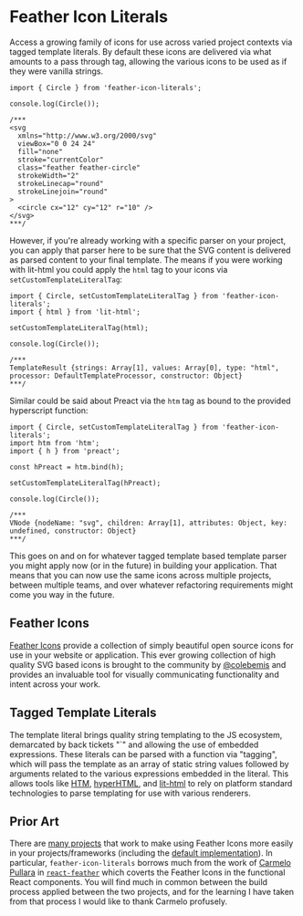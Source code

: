 # Feather Icon Literals

Access a growing family of icons for use across varied project contexts via tagged template literals. By default these icons are delivered via what amounts to a pass through tag, allowing the various icons to be used as if they were vanilla strings.

```
import { Circle } from 'feather-icon-literals';

console.log(Circle());

/***
<svg
  xmlns="http://www.w3.org/2000/svg"
  viewBox="0 0 24 24"
  fill="none"
  stroke="currentColor"
  class="feather feather-circle"
  strokeWidth="2"
  strokeLinecap="round"
  strokeLinejoin="round"
>
  <circle cx="12" cy="12" r="10" />
</svg>
***/
```

However, if you're already working with a specific parser on your project, you can apply that parser here to be sure that the SVG content is delivered as parsed content to your final template. The means if you were working with lit-html you could apply the `html` tag to your icons via `setCustomTemplateLiteralTag`:

```
import { Circle, setCustomTemplateLiteralTag } from 'feather-icon-literals';
import { html } from 'lit-html';

setCustomTemplateLiteralTag(html);

console.log(Circle());

/***
TemplateResult {strings: Array[1], values: Array[0], type: "html", processor: DefaultTemplateProcessor, constructor: Object}
***/
```

Similar could be said about Preact via the `htm` tag as bound to the provided hyperscript function:

```
import { Circle, setCustomTemplateLiteralTag } from 'feather-icon-literals';
import htm from 'htm';
import { h } from 'preact';

const hPreact = htm.bind(h);

setCustomTemplateLiteralTag(hPreact);

console.log(Circle());

/***
VNode {nodeName: "svg", children: Array[1], attributes: Object, key: undefined, constructor: Object}
***/
```

This goes on and on for whatever tagged template based template parser you might apply now (or in the future) in building your application. That means that you can now use the same icons across multiple projects, between multiple teams, and over whatever refactoring requirements might come you way in the future.


## Feather Icons

[Feather Icons](https://feathericons.com/) provide a collection of simply beautiful open source icons for use in your website or application. This ever growing collection of high quality SVG based icons is brought to the community by [@colebemis](https://twitter.com/colebemis) and provides an invaluable tool for visually communicating functionality and intent across your work.

## Tagged Template Literals

The template literal brings quality string templating to the JS ecosystem, demarcated by back tickets "\`" and allowing the use of embedded expressions. These literals can be parsed with a function via "tagging", which will pass the template as an array of static string values followed by arguments related to the various expressions embedded in the literal. This allows tools like [HTM](https://github.com/polymer/lit-html), [hyperHTML](https://github.com/WebReflection/hyperHTML), and [lit-html](https://github.com/polymer/lit-html) to rely on platform standard technologies to parse templating for use with various renderers.

## Prior Art

There are [many projects](https://github.com/feathericons/feather#related-projects) that work to make using Feather Icons more easily in your projects/frameworks (including the [default implementation](https://github.com/feathericons/feather#usage)). In particular, `feather-icon-literals` borrows much from the work of [Carmelo Pullara](https://github.com/carmelopullara) in [`react-feather`](https://github.com/feathericons/react-feather) which coverts the Feather Icons in the functional React components. You will find much in common between the build process applied between the two projects, and for the learning I have taken from that process I would like to thank Carmelo profusely.
